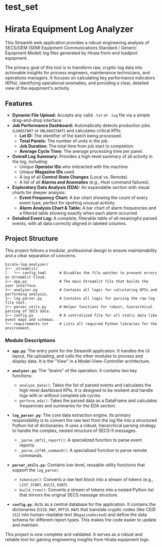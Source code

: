 # test_set
# Hirata Equipment Log Analyzer

This Streamlit web application provides a robust engineering analysis of SECS/GEM (SEMI Equipment Communications Standard / Generic Equipment Model) log files generated by Hirata front-end loadport equipment.

The primary goal of this tool is to transform raw, cryptic log data into actionable insights for process engineers, maintenance technicians, and operations managers. It focuses on calculating key performance indicators (KPIs), identifying operational anomalies, and providing a clear, detailed view of the equipment's activity.

## Features

*   **Dynamic File Upload:** Accepts any valid `.txt` or `.log` file via a simple drag-and-drop interface.
*   **Job Performance Dashboard:** Automatically detects production jobs (`LOADSTART` or `UNLOADSTART`) and calculates critical KPIs:
    *   **Lot ID:** The identifier of the batch being processed.
    *   **Total Panels:** The number of units in the job.
    *   **Job Duration:** The total time from job start to completion.
    *   **Average Cycle Time:** The average processing time per panel.
*   **Overall Log Summary:** Provides a high-level summary of all activity in the log, including:
    *   Unique **Operator IDs** who interacted with the machine.
    *   Unique **Magazine IDs** used.
    *   A log of all **Control State Changes** (Local vs. Remote).
    *   A list of all **Alarms and Anomalies** (e.g., Host command failures).
*   **Exploratory Data Analysis (EDA):** An expandable section with visual charts for deeper analysis:
    *   **Event Frequency Chart:** A bar chart showing the count of every event type, perfect for spotting unusual activity.
    *   **Alarm Analysis Chart & Table:** A bar chart of alarm frequencies and a filtered table showing exactly when each alarm occurred.
*   **Detailed Event Log:** A complete, filterable table of all meaningful parsed events, with all data correctly aligned in labeled columns.

## Project Structure

This project follows a modular, professional design to ensure maintainability and a clear separation of concerns.

```
hirata-log-analyzer/
├── .streamlit/
│   └── config.toml      # Disables the file watcher to prevent errors on Streamlit Cloud.
├── app.py               # The main Streamlit file that builds the user interface.
├── analyzer.py          # Contains all logic for calculating KPIs and performing analysis.
├── log_parser.py        # Contains all logic for parsing the raw log file text.
├── parser_utils.py      # Helper functions for robust, hierarchical parsing of SECS data.
├── config.py            # A centralized file for all static data like event maps and schemas.
└── requirements.txt     # Lists all required Python libraries for the environment.
```

### Module Descriptions

*   **`app.py`**: The entry point for the Streamlit application. It handles the UI layout, file uploading, and calls the other modules to process and display data. It is the "View" in a Model-View-Controller architecture.

*   **`analyzer.py`**: The "brains" of the operation. It contains two key functions:
    *   `analyze_data()`: Takes the list of parsed events and calculates the high-level dashboard KPIs. It is designed to be resilient and handle logs with or without complete job cycles.
    *   `perform_eda()`: Takes the parsed data as a DataFrame and calculates frequencies and summaries for the EDA section.

*   **`log_parser.py`**: The core data extraction engine. Its primary responsibility is to convert the raw text from the log file into a structured Python list of dictionaries. It uses a robust, hierarchical parsing strategy to handle the complex, nested structure of SECS-II messages.
    *   `_parse_s6f11_report()`: A specialized function to parse event reports.
    *   `_parse_s2f49_command()`: A specialized function to parse remote commands.

*   **`parser_utils.py`**: Contains low-level, reusable utility functions that support the `log_parser`.
    *   `tokenize()`: Converts a raw text block into a stream of tokens (e.g., `LIST_START`, `ASCII`, `UINT`).
    *   `build_tree()`: Converts a stream of tokens into a nested Python list that mirrors the original SECS message structure.

*   **`config.py`**: Acts as a central database for the application. It contains the dictionaries (`CEID_MAP`, `RPTID_MAP`) that translate cryptic codes (like CEID `151`) into human-readable text (`MagazineDocked`) and define the data schema for different report types. This makes the code easier to update and maintain.

This project is now complete and validated. It serves as a robust and reliable tool for gaining engineering insights from Hirata equipment logs.
